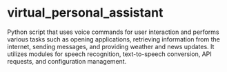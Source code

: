 # virtual_personal_assistant
Python script that uses voice commands for user interaction and performs various tasks such as opening applications, retrieving information from the internet, sending messages, and providing weather and news updates. It utilizes modules for speech recognition, text-to-speech conversion, API requests, and configuration management.
